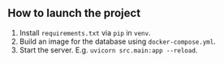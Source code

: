 ## How to launch the project

1. Install `requirements.txt` via `pip` in `venv`.
2. Build an image for the database using `docker-compose.yml`.
3. Start the server. E.g. `uvicorn src.main:app --reload`.
